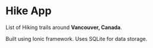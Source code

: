 # Hike App

List of Hiking trails around **Vancouver, Canada**.

Built using Ionic framework.
Uses SQLite for data storage.